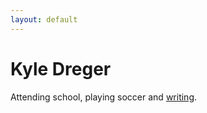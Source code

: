 ```yaml
---
layout: default
---
```

# Kyle Dreger

Attending school, playing soccer and [writing](http://notes.kyledreger.com).
